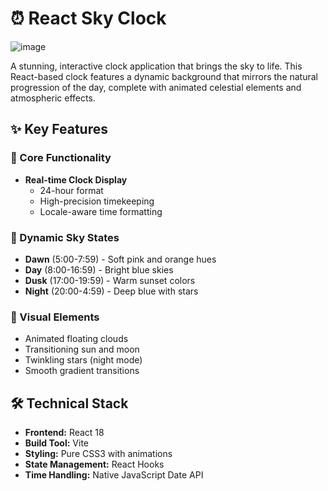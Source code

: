 # ⏰ React Sky Clock

![image](https://github.com/user-attachments/assets/3041dffd-c8d1-4fb8-84ee-4d9b0a8bc043)


A stunning, interactive clock application that brings the sky to life. This React-based clock features a dynamic background that mirrors the natural progression of the day, complete with animated celestial elements and atmospheric effects.

## ✨ Key Features

### 🎯 Core Functionality
- **Real-time Clock Display**
  - 24-hour format
  - High-precision timekeeping
  - Locale-aware time formatting

### 🌈 Dynamic Sky States
- **Dawn** (5:00-7:59) - Soft pink and orange hues
- **Day** (8:00-16:59) - Bright blue skies
- **Dusk** (17:00-19:59) - Warm sunset colors
- **Night** (20:00-4:59) - Deep blue with stars

### 🎨 Visual Elements
- Animated floating clouds
- Transitioning sun and moon
- Twinkling stars (night mode)
- Smooth gradient transitions

## 🛠️ Technical Stack

- **Frontend:** React 18
- **Build Tool:** Vite
- **Styling:** Pure CSS3 with animations
- **State Management:** React Hooks
- **Time Handling:** Native JavaScript Date API
